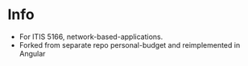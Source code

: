 # Info
- For ITIS 5166, network-based-applications.  
- Forked from separate repo personal-budget and reimplemented in Angular